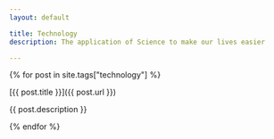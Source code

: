 ```yaml
---
layout: default

title: Technology
description: The application of Science to make our lives easier

---
```


{% for post in site.tags["technology"] %}

[{{ post.title }}]({{ post.url }})

{{ post.description }}

{% endfor %}
